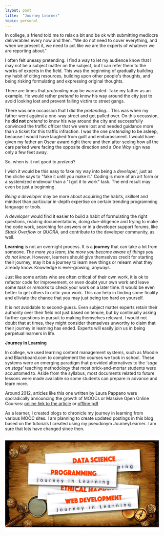 ```yaml
---
layout: post
title:  "Journey Learner"
topic: personal
---
```


In college, a friend told me to relax a bit and be ok with submitting mediocre deliverables every now and then. "We do not need to cover everything, and when we present it, we need to act like we are the experts of whatever we are reporting about." 

I often felt uneasy pretending. I find a way to let my audience know that I may not be a subject matter on the subject, but I can refer them to the works of experts in the field. This was the beginning of gradually building my habit of citing resources, building upon other people's thoughts, and being risking formulating and expressing original thoughts. 

There are times that _pretending_ may be warranted. Take my father as an example. He would rather _pretend_ to know his way around the city just to avoid looking lost and prevent falling victim to street gangs. 

There was one occassion that I did the _pretending_... This was when my father went against a one-way street and got pulled over. On this occassion, he **did not** _pretend_ to know his way around the city and successfully convinced the traffic officer that we were lost and needed guidance more than a ticket for this traffic infraction. I was the one _pretending_ to be asleep, because I would have laughed from guilt and embarassment. I would have given my father an Oscar award right there and then after seeing how all the cars parked were facing the opposite direction and a _One Way_ sign was only a few feet away.  

So, when is it not good to _pretend_?

I wish it would be this easy to fake my way into being a _developer_, just as the cliche says to "fake it until you make it." Coding is more of an art form or a systemized endevour than a "I got it to work" task. The end result may even be just a beginning. 

_Being a developer_ may be more about acquiring the habits, skillset and mindset than particular in-depth expertise on certain trending programming language or tools. 

_A developer_ would find it easier to build a habit of formulating the right questions, reading documentations, doing due-diligence and trying to make the code work, searching for answers or in a developer support forums, like _Stack Overflow_ or _QUORA_, and contribute to the developer community, as well.

**Learning** is not an overnight process. It is a **journey** that can take a lot from someone. _The more you learn, the more you become aware of things you do not know._ However, learners should give themselves credit for starting their journey, may it be a journey to learn new things or relearn what they already know. Knowledge is ever-growing, anyways.  

Just like some artists who are often critical of their own work, it is ok to refactor code for improvement, or even doubt your own work and leave some _task_ or _remarks_ to check your work on a later time. It would be even better to get others to critic your work. This can help in finding some finality and elliviate the chance that you may just being too hard on yourself. 

It is not avoidable to second-guess. Even subject matter experts retain their authority over their field not just based on tenure, but by continually asking further questions in pursuit to making themselves relevant. I would not doubt that at times, they might consider themselves unworthy to claim that their journey in learning has ended. Experts will easily join us in being perpetual learners in life.




**Journey in Learning**

In college, we used learning content management systems, such as Moodle and Blackboard.com to complement the courses we took in school. These systems were an emerging paradigm that provided alternatives to the _'sage on stage'_ teaching methodology that most brick-and-mortar students were accustomed to. Aside from the syllabus, most documents related to future lessons were made available so some students can prepare in advance and learn more.

Around 2012, articles like this one written by Laura Pappano were sporadically announcing the growth of MOOCs or Massive Open Online Courses: [online link to the article](https://www.nytimes.com/2012/11/04/education/edlife/massive-open-online-courses-are-multiplying-at-a-rapid-pace.html) or [offline pdf](/assets/images/resources/moocs.pdf)

As a learner, I created blogs to chronicle my journey in learning from various MOOC sites. I am planning to create updated postings in this blog based on the tutorials I created using my pseudonym JourneyLearner. I am sure that lots have changed since then. 

![image of journey in learning logo](/assets/images/jil.jpg)